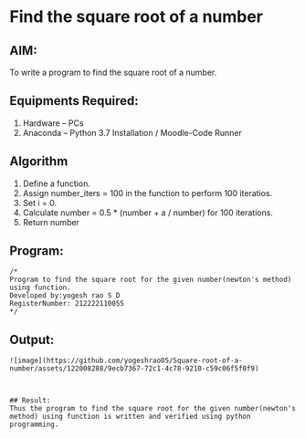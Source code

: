 # Find the square root of a number

## AIM:
To write a program to find the square root of a number.

## Equipments Required:
1. Hardware – PCs
2. Anaconda – Python 3.7 Installation / Moodle-Code Runner

## Algorithm
1. Define a function.
2. Assign number_iters = 100 in the function to perform 100 iteratios.
3. Set i = 0.
4. Calculate  number = 0.5 * (number + a / number) for 100 iterations.
5. Return number

## Program:
```
/*
Program to find the square root for the given number(newton's method) using function.
Developed by:yogesh rao S D 
RegisterNumber: 212222110055 
*/
```

## Output:
```
![image](https://github.com/yogeshrao05/Square-root-of-a-number/assets/122008288/9ecb7367-72c1-4c78-9210-c59c06f5f0f9)



## Result:
Thus the program to find the square root for the given number(newton's method) using function is written and verified using python programming.
